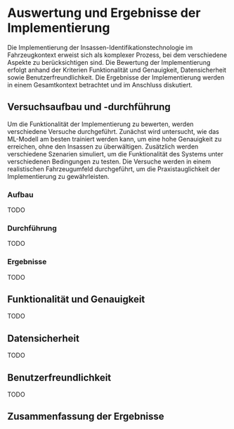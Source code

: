 # Auswertung und Ergebnisse der Implementierung

Die Implementierung der Insassen-Identifikationstechnologie im Fahrzeugkontext erweist sich als komplexer Prozess, bei dem verschiedene Aspekte zu berücksichtigen sind. Die Bewertung der Implementierung erfolgt anhand der Kriterien Funktionalität und Genauigkeit, Datensicherheit sowie Benutzerfreundlichkeit. Die Ergebnisse der Implementierung werden in einem Gesamtkontext betrachtet und im Anschluss diskutiert.

## Versuchsaufbau und -durchführung

Um die Funktionalität der Implementierung zu bewerten, werden verschiedene Versuche durchgeführt. Zunächst wird untersucht, wie das ML-Modell am besten trainiert werden kann, um eine hohe Genauigkeit zu erreichen, ohne den Insassen zu überwältigen. Zusätzlich werden verschiedene Szenarien simuliert, um die Funktionalität des Systems unter verschiedenen Bedingungen zu testen. Die Versuche werden in einem realistischen Fahrzeugumfeld durchgeführt, um die Praxistauglichkeit der Implementierung zu gewährleisten.

### Aufbau

TODO

### Durchführung

TODO

### Ergebnisse

TODO

## Funktionalität und Genauigkeit

TODO

## Datensicherheit

TODO

## Benutzerfreundlichkeit

TODO

## Zusammenfassung der Ergebnisse